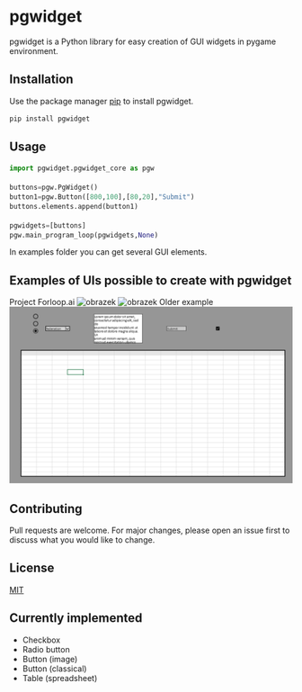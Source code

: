 # pgwidget

pgwidget is a Python library for easy creation of GUI widgets in pygame environment.

## Installation

Use the package manager [pip](https://pip.pypa.io/en/stable/) to install pgwidget.

```bash
pip install pgwidget
```

## Usage

```python
import pgwidget.pgwidget_core as pgw

buttons=pgw.PgWidget()
button1=pgw.Button([800,100],[80,20],"Submit")
buttons.elements.append(button1)

pgwidgets=[buttons]
pgw.main_program_loop(pgwidgets,None)
```

In examples folder you can get several GUI elements.
## Examples of UIs possible to create with pgwidget
Project Forloop.ai
![obrazek](https://github.com/DovaX/pgwidget/assets/29150831/789131c7-8789-4e09-841c-79250c209dc2)
![obrazek](https://github.com/DovaX/pgwidget/assets/29150831/6d7a9239-a31f-44c6-b1d9-caa56a21f55e)
Older example
![alt text](https://github.com/dovax/pgwidget/blob/main/example1.png?raw=true)

## Contributing
Pull requests are welcome. For major changes, please open an issue first to discuss what you would like to change.

## License
[MIT](https://choosealicense.com/licenses/mit/)

## Currently implemented

* Checkbox
* Radio button
* Button (image)
* Button (classical)
* Table (spreadsheet)
